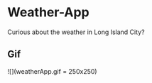 # Weather-App

Curious about the weather in Long Island City? 

## Gif
![](weatherApp.gif = 250x250)
